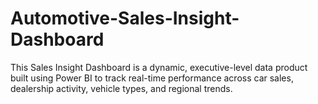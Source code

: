 # Automotive-Sales-Insight-Dashboard
This Sales Insight Dashboard is a dynamic, executive-level data product built using Power BI to track real-time performance across car sales, dealership activity, vehicle types, and regional trends.
